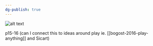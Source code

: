 ```yaml
---
dg-publish: true
---
```


![alt text](20240813_191052.jpg)

p15-16 (can I connect this to ideas around play ie. [[bogost-2016-play-anything]] and Sicart)
